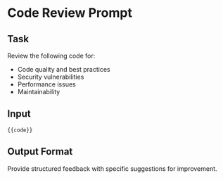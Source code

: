 # Code Review Prompt

## Task
Review the following code for:
- Code quality and best practices
- Security vulnerabilities
- Performance issues
- Maintainability

## Input
```{{language}}
{{code}}
```

## Output Format
Provide structured feedback with specific suggestions for improvement.